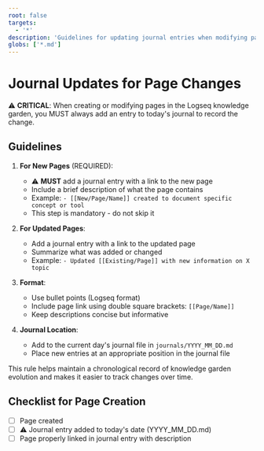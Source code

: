 ```yaml
---
root: false
targets:
  - '*'
description: 'Guidelines for updating journal entries when modifying pages'
globs: ['*.md']
---
```


# Journal Updates for Page Changes

⚠️ **CRITICAL**: When creating or modifying pages in the Logseq knowledge garden, you MUST always add an entry to today's journal to record the change.

## Guidelines

1. **For New Pages** (REQUIRED):
   - ⚠️ **MUST** add a journal entry with a link to the new page
   - Include a brief description of what the page contains
   - Example: `- [[New/Page/Name]] created to document specific concept or tool`
   - This step is mandatory - do not skip it

2. **For Updated Pages**:
   - Add a journal entry with a link to the updated page
   - Summarize what was added or changed
   - Example: `- Updated [[Existing/Page]] with new information on X topic`

3. **Format**:
   - Use bullet points (Logseq format)
   - Include page link using double square brackets: `[[Page/Name]]`
   - Keep descriptions concise but informative

4. **Journal Location**:
   - Add to the current day's journal file in `journals/YYYY_MM_DD.md`
   - Place new entries at an appropriate position in the journal file

This rule helps maintain a chronological record of knowledge garden evolution and makes it easier to track changes over time.

## Checklist for Page Creation
- [ ] Page created
- [ ] ⚠️ Journal entry added to today's date (YYYY_MM_DD.md)
- [ ] Page properly linked in journal entry with description